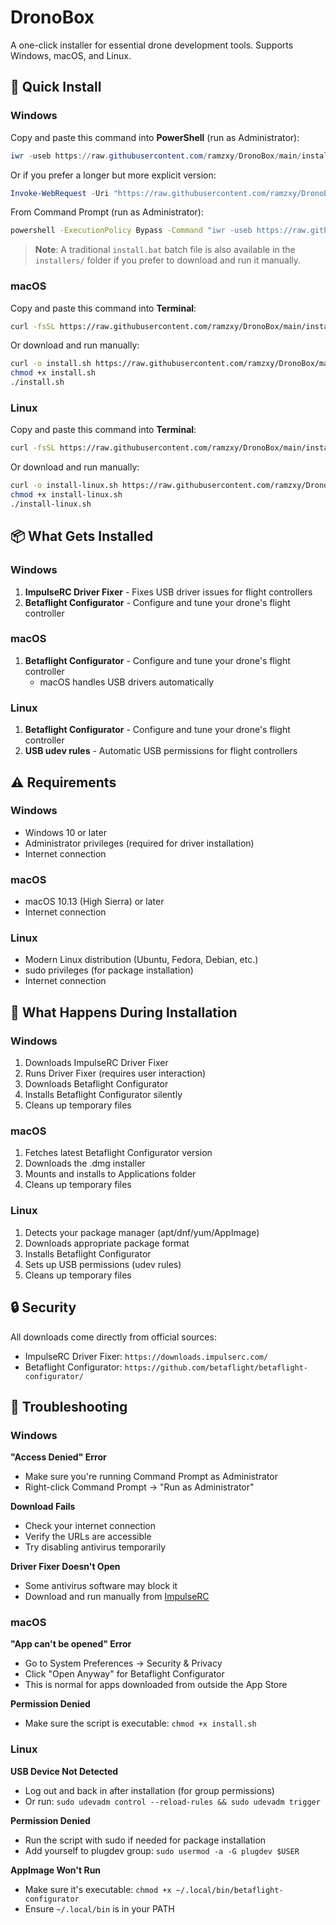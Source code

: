 # DronoBox

A one-click installer for essential drone development tools. Supports Windows, macOS, and Linux.

## 🚀 Quick Install

### Windows

Copy and paste this command into **PowerShell** (run as Administrator):

```powershell
iwr -useb https://raw.githubusercontent.com/ramzxy/DronoBox/main/installers/install.ps1 | iex
```

Or if you prefer a longer but more explicit version:

```powershell
Invoke-WebRequest -Uri "https://raw.githubusercontent.com/ramzxy/DronoBox/main/installers/install.ps1" -UseBasicParsing | Invoke-Expression
```

From Command Prompt (run as Administrator):

```cmd
powershell -ExecutionPolicy Bypass -Command "iwr -useb https://raw.githubusercontent.com/ramzxy/DronoBox/main/installers/install.ps1 | iex"
```

> **Note**: A traditional `install.bat` batch file is also available in the `installers/` folder if you prefer to download and run it manually.

### macOS

Copy and paste this command into **Terminal**:

```bash
curl -fsSL https://raw.githubusercontent.com/ramzxy/DronoBox/main/installers/install.sh | bash
```

Or download and run manually:

```bash
curl -o install.sh https://raw.githubusercontent.com/ramzxy/DronoBox/main/installers/install.sh
chmod +x install.sh
./install.sh
```

### Linux

Copy and paste this command into **Terminal**:

```bash
curl -fsSL https://raw.githubusercontent.com/ramzxy/DronoBox/main/installers/install-linux.sh | bash
```

Or download and run manually:

```bash
curl -o install-linux.sh https://raw.githubusercontent.com/ramzxy/DronoBox/main/installers/install-linux.sh
chmod +x install-linux.sh
./install-linux.sh
```

## 📦 What Gets Installed

### Windows

1. **ImpulseRC Driver Fixer** - Fixes USB driver issues for flight controllers
2. **Betaflight Configurator** - Configure and tune your drone's flight controller

### macOS

1. **Betaflight Configurator** - Configure and tune your drone's flight controller
   - macOS handles USB drivers automatically

### Linux

1. **Betaflight Configurator** - Configure and tune your drone's flight controller
2. **USB udev rules** - Automatic USB permissions for flight controllers

## ⚠️ Requirements

### Windows

- Windows 10 or later
- Administrator privileges (required for driver installation)
- Internet connection

### macOS

- macOS 10.13 (High Sierra) or later
- Internet connection

### Linux

- Modern Linux distribution (Ubuntu, Fedora, Debian, etc.)
- sudo privileges (for package installation)
- Internet connection

## 📝 What Happens During Installation

### Windows

1. Downloads ImpulseRC Driver Fixer
2. Runs Driver Fixer (requires user interaction)
3. Downloads Betaflight Configurator
4. Installs Betaflight Configurator silently
5. Cleans up temporary files

### macOS

1. Fetches latest Betaflight Configurator version
2. Downloads the .dmg installer
3. Mounts and installs to Applications folder
4. Cleans up temporary files

### Linux

1. Detects your package manager (apt/dnf/yum/AppImage)
2. Downloads appropriate package format
3. Installs Betaflight Configurator
4. Sets up USB permissions (udev rules)
5. Cleans up temporary files

## 🔒 Security

All downloads come directly from official sources:

- ImpulseRC Driver Fixer: `https://downloads.impulserc.com/`
- Betaflight Configurator: `https://github.com/betaflight/betaflight-configurator/`

## 🐛 Troubleshooting

### Windows

**"Access Denied" Error**

- Make sure you're running Command Prompt as Administrator
- Right-click Command Prompt → "Run as Administrator"

**Download Fails**

- Check your internet connection
- Verify the URLs are accessible
- Try disabling antivirus temporarily

**Driver Fixer Doesn't Open**

- Some antivirus software may block it
- Download and run manually from [ImpulseRC](https://impulserc.com/pages/downloads)

### macOS

**"App can't be opened" Error**

- Go to System Preferences → Security & Privacy
- Click "Open Anyway" for Betaflight Configurator
- This is normal for apps downloaded from outside the App Store

**Permission Denied**

- Make sure the script is executable: `chmod +x install.sh`

### Linux

**USB Device Not Detected**

- Log out and back in after installation (for group permissions)
- Or run: `sudo udevadm control --reload-rules && sudo udevadm trigger`

**Permission Denied**

- Run the script with sudo if needed for package installation
- Add yourself to plugdev group: `sudo usermod -a -G plugdev $USER`

**AppImage Won't Run**

- Make sure it's executable: `chmod +x ~/.local/bin/betaflight-configurator`
- Ensure `~/.local/bin` is in your PATH
